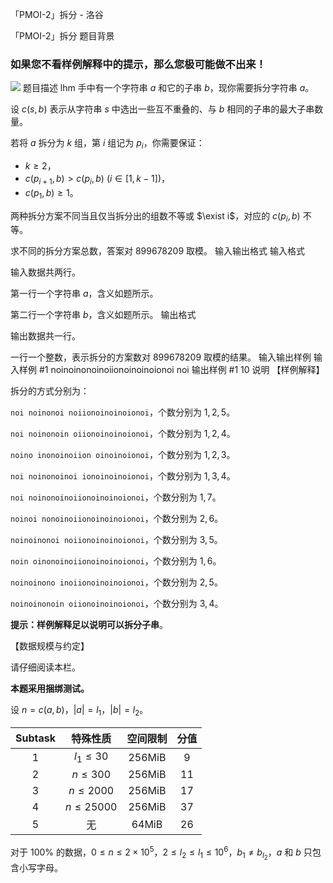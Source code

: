 



「PMOI-2」拆分 - 洛谷














「PMOI-2」拆分
题目背景
### 如果您不看样例解释中的提示，那么您极可能做不出来！

![](https://cdn.luogu.com.cn/upload/image_hosting/n87yncfw.png)
题目描述
lhm 手中有一个字符串 $a$ 和它的子串 $b$，现你需要拆分字符串 $a$。

设 $c(s,b)$ 表示从字符串 $s$ 中选出一些互不重叠的、与 $b$ 相同的子串的最大子串数量。

若将 $a$ 拆分为 $k$ 组，第 $i$ 组记为 $p_i$，你需要保证：
- $k \geq 2$，
- $c(p_{i+1},b)>c(p_i,b)\ (i \in[1,k-1])$，
- $c(p_1,b)\geq 1$。

两种拆分方案不同当且仅当拆分出的组数不等或 $\exist i$，对应的 $c(p_i,b)$ 不等。

求不同的拆分方案总数，答案对 $899678209$ 取模。
输入输出格式
输入格式

输入数据共两行。

第一行一个字符串 $a$，含义如题所示。

第二行一个字符串 $b$，含义如题所示。
输出格式

输出数据共一行。

一行一个整数，表示拆分的方案数对 $899678209$ 取模的结果。
输入输出样例
输入样例 #1
noinoinonoinoiionoinoinoionoi
noi
输出样例 #1
10
说明
【样例解释】

拆分的方式分别为：

`noi noinonoi noiionoinoinoionoi`，个数分别为 $1,2,5$。

`noi noinonoin oiionoinoinoionoi`，个数分别为 $1,2,4$。

`noino inonoinoiion oinoinoionoi`，个数分别为 $1,2,3$。

`noi noinonoinoi ionoinoinoionoi`，个数分别为 $1,3,4$。

`noi noinonoinoiionoinoinoionoi`，个数分别为 $1,7$。

`noinoi nonoinoiionoinoinoionoi`，个数分别为 $2,6$。

`noinoinonoi noiionoinoinoionoi`，个数分别为 $3,5$。

`noin oinonoinoiionoinoinoionoi`，个数分别为 $1,6$。

`noinoinono inoiionoinoinoionoi`，个数分别为 $2,5$。

`noinoinonoin oiionoinoinoionoi`，个数分别为 $3,4$。

**提示：样例解释足以说明可以拆分子串**。

【数据规模与约定】

请仔细阅读本栏。

**本题采用捆绑测试。**  

设 $n = c(a,b)$，$|a|=l_1$，$|b|=l_2$。  

| Subtask | 特殊性质 | 空间限制 | 分值 | 
| :----------: | :----------: | :----------: | :----------: |
| 1 | $l_1\leq 30$ | 256MiB | 9 |
| 2 | $n \le 300$ | 256MiB | 11 |
| 3 | $n \le 2000$ | 256MiB | 17 |
| 4 | $n \le 25000$ | 256MiB | 37 |
| 5 | 无 | 64MiB | 26 |

对于 $100\%$ 的数据，$0\le n\le2\times10^5$，$2\le l_2\le l_1\le10^6$，$b_1 \neq b_{l_2}$，$a$ 和 $b$ 只包含小写字母。






